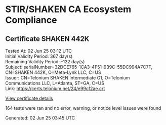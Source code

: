 # STIR/SHAKEN CA Ecosystem Compliance

## Certificate SHAKEN 442K

Tested At: 02 Jun 25 03:12 UTC\
Initial Validity Period: 367 day(s)\
Remaining Validity Period: -122 day(s)\
Subject: serialNumber=32DCE765-1CA3-4F51-939C-55DC994A7C7F, CN=SHAKEN 442K, O=Meta-Lynk LLC, C=US\
Issuer: CN=Telonium SHAKEN Intermediate G1, O=Telonium Communications LLC, L=Atlanta, ST=GA, C=US\
Link: https://certs.telonium.net/24/e99cf2ae.crt

[View certificate details](https://x509.io/?cert=MIICvzCCAmagAwIBAgIQekCQmC%2FXM268NR%2BRbrzUrDAKBggqhkjOPQQDAjB8MQswCQYDVQQGEwJVUzELMAkGA1UECAwCR0ExEDAOBgNVBAcMB0F0bGFudGExJDAiBgNVBAoMG1RlbG9uaXVtIENvbW11bmljYXRpb25zIExMQzEoMCYGA1UEAwwfVGVsb25pdW0gU0hBS0VOIEludGVybWVkaWF0ZSBHMTAeFw0yNDAxMzAyMDM4MDdaFw0yNTAxMzAyMDM5MDdaMGoxCzAJBgNVBAYTAlVTMRYwFAYDVQQKEw1NZXRhLUx5bmsgTExDMRQwEgYDVQQDEwtTSEFLRU4gNDQySzEtMCsGA1UEBRMkMzJEQ0U3NjUtMUNBMy00RjUxLTkzOUMtNTVEQzk5NEE3QzdGMFkwEwYHKoZIzj0CAQYIKoZIzj0DAQcDQgAEFq1Qq9hTLTRhAWk6pQwjnNpXP7K6X3B%2Ft8ijfRKW6mkzoAeAt%2B2AxiOSYTNLSOpQwSZNTYRd0W5znurxCf6PZKOB2zCB2DAOBgNVHQ8BAf8EBAMCB4AwDAYDVR0TAQH%2FBAIwADAdBgNVHQ4EFgQUKrYEoHzluWsas0xBaVkejtLtaxMwHwYDVR0jBBgwFoAUqiS7%2FxR1QHkth2%2FoDUF3yrvNiLAwFwYDVR0gBBAwDjAMBgpghkgBhv8JAQEDMEcGA1UdHwRAMD4wPKA6oDiGNmh0dHBzOi8vYXV0aGVudGljYXRlLWFwaS5pY29uZWN0aXYuY29tL2Rvd25sb2FkL3YxL2NybDAWBggrBgEFBQcBGgQKMAigBhYENDQySzAKBggqhkjOPQQDAgNHADBEAiAEg9ANUztc%2FG0%2B6CGipDEvXissK%2BYjmkQZve%2FqAmrZSgIgH7X73icAFP8cgttExwqRAAK7RY0p9vh9jlKHhkVCVWY%3D)

164 tests were ran and no error, warning, or notice level issues were found


Generated: 02 Jun 25 03:45 UTC